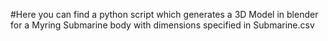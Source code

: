 #Here you can find a python script which generates a 3D Model in blender for a Myring Submarine body with dimensions specified in Submarine.csv